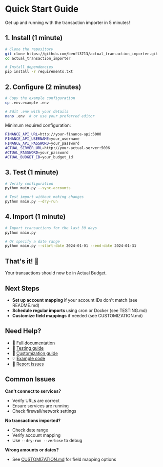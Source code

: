 # Quick Start Guide

Get up and running with the transaction importer in 5 minutes!

## 1. Install (1 minute)

```bash
# Clone the repository
git clone https://github.com/benfl3713/actual_transaction_importer.git
cd actual_transaction_importer

# Install dependencies
pip install -r requirements.txt
```

## 2. Configure (2 minutes)

```bash
# Copy the example configuration
cp .env.example .env

# Edit .env with your details
nano .env  # or use your preferred editor
```

Minimum required configuration:
```bash
FINANCE_API_URL=http://your-finance-api:5000
FINANCE_API_USERNAME=your_username
FINANCE_API_PASSWORD=your_password
ACTUAL_SERVER_URL=http://your-actual-server:5006
ACTUAL_PASSWORD=your_password
ACTUAL_BUDGET_ID=your_budget_id
```

## 3. Test (1 minute)

```bash
# Verify configuration
python main.py --sync-accounts

# Test import without making changes
python main.py --dry-run
```

## 4. Import (1 minute)

```bash
# Import transactions for the last 30 days
python main.py

# Or specify a date range
python main.py --start-date 2024-01-01 --end-date 2024-01-31
```

## That's it! 🎉

Your transactions should now be in Actual Budget.

## Next Steps

- **Set up account mapping** if your account IDs don't match (see README.md)
- **Schedule regular imports** using cron or Docker (see TESTING.md)
- **Customize field mappings** if needed (see CUSTOMIZATION.md)

## Need Help?

- 📖 [Full documentation](README.md)
- 🧪 [Testing guide](TESTING.md)
- 🔧 [Customization guide](CUSTOMIZATION.md)
- 💡 [Example code](example.py)
- 🐛 [Report issues](https://github.com/benfl3713/actual_transaction_importer/issues)

## Common Issues

**Can't connect to services?**
- Verify URLs are correct
- Ensure services are running
- Check firewall/network settings

**No transactions imported?**
- Check date range
- Verify account mapping
- Use `--dry-run --verbose` to debug

**Wrong amounts or dates?**
- See [CUSTOMIZATION.md](CUSTOMIZATION.md) for field mapping options
